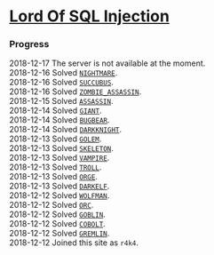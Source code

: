 # [Lord Of SQL Injection](https://los.eagle-jump.org/)
### Progress
2018-12-17 The server is not available at the moment.  
2018-12-16 Solved [`NIGHTMARE`](./NIGHTMARE).  
2018-12-16 Solved [`SUCCUBUS`](./SUCCUBUS).  
2018-12-16 Solved [`ZOMBIE_ASSASSIN`](./ZOMBIE_ASSASSIN).  
2018-12-15 Solved [`ASSASSIN`](./ASSASSIN).  
2018-12-14 Solved [`GIANT`](./GIANT).  
2018-12-14 Solved [`BUGBEAR`](./BUGBEAR).  
2018-12-14 Solved [`DARKKNIGHT`](./DARKKNIGHT).  
2018-12-13 Solved [`GOLEM`](./GOLEM).  
2018-12-13 Solved [`SKELETON`](./SKELETON).  
2018-12-13 Solved [`VAMPIRE`](./VAMPIRE).  
2018-12-13 Solved [`TROLL`](./TROLL).  
2018-12-13 Solved [`ORGE`](./ORGE).  
2018-12-13 Solved [`DARKELF`](./DARKELF).  
2018-12-12 Solved [`WOLFMAN`](./WOLFMAN).  
2018-12-12 Solved [`ORC`](./ORC).  
2018-12-12 Solved [`GOBLIN`](./GOBLIN).  
2018-12-12 Solved [`COBOLT`](./COBOLT).  
2018-12-12 Solved [`GREMLIN`](./GREMLIN).  
2018-12-12 Joined this site as `r4k4`.  
